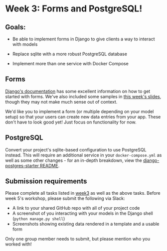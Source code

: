 # Week 3: Forms and PostgreSQL!

## Goals:

- Be able to implement forms in Django to give clients a way to interact with models

- Replace sqlite with a more robust PostgreSQL database

- Implement more than one service with Docker Compose

## Forms

[Django's documentation](https://docs.djangoproject.com/en/3.0/topics/forms/) has some excellent information on how to get started with forms. We've also included some samples in [this week's slides](https://docs.google.com/presentation/d/1-brEJMY128Njp1MO53vw6Ky636-fSaqzbCubfCwhovw), though they may not make much sense out of context.

We'd like you to implement a form (or multiple depending on your model setup) so that your users can create new data entries from your app. These don't have to look good yet! Just focus on functionality for now.

## PostgreSQL

Convert your project's sqlite-based configuration to use PostgreSQL instead. This will require an additional service in your `docker-compose.yml` as well as some other changes - for an in-depth breakdown, view the [django-postgres-starter README](django-postgres-starter/README.md).

## Submission requirements

Please complete all tasks listed in [week3](../week3/README.md) as well as the above tasks. Before week 5's workshop, please submit the following via Slack:

- A link to your shared GitHub repo with all of your project code
- A screenshot of you interacting with your models in the Django shell (`python manage.py shell`)
- Screenshots showing existing data rendered in a template and a usable form

Only one group member needs to submit, but please mention who you worked with!
